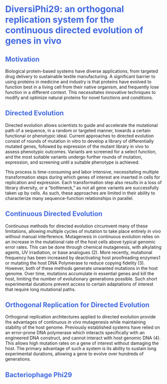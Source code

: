 # <span style="color:royalblue"> DiversiPhi29: an orthogonal replication system for the continuous directed evolution of genes in vivo </span>
## <span style="color:royalblue"> Motivation </span>
Biological protein-based systems have diverse applications, from targeted drug delivery to sustainable textile manufacturing. A significant barrier to using proteins in medicine and industry is that proteins have evolved to function best in a living cell from their native organism, and frequently lose function in a different context. This necessitates innovative techniques to modify and optimize natural proteins for novel functions and conditions. 

## <span style="color:royalblue"> Directed Evolution </span>
Directed evolution allows scientists to guide and accelerate the mutational path of a sequence, in a random or targeted manner, towards a certain functional or phenotypic ideal. Current approaches to directed evolution consist of rounds of mutation in vitro to develop a library of differentially mutated genes, followed by expression of the mutant library in vivo to assess phenotypic outcomes. Variants are screened for a select function, and the most suitable variants undergo further rounds of mutation, expression, and screening until a suitable phenotype is achieved.

This process is time-consuming and labor intensive, necessitating multiple transformation steps during which genes of interest are inserted in cells for replication and expression. Each transformation step also results in a loss of library diversity, or a “bottleneck,” as not all gene variants are successfully taken up by cells. As such, these approaches are limited in their ability to characterize many sequence-function relationships in parallel. 

## <span style="color:royalblue"> Continuous Directed Evolution </span>
Continuous methods for directed evolution circumvent many of these limitations, allowing multiple cycles of mutation to take place entirely *in vivo* without manual interference. Mutagenesis in continuous evolution relies on an increase in the mutational rate of the host cells above typical genomic error rates. This can be done through chemical mutagenesis, with alkylating agents, UV irradiation, or base analogues (2). More recently, mutational frequency has been increased by deactivating host proofreading enzymes1 or mutating the host DNA Polymerase to reduce copying fidelity (3). However, both of these methods generate unwanted mutations in the host genome. Over time, mutations accumulate in essential genes and kill the host, limiting the number of evolutionary generations possible. Such short experimental durations prevent access to certain adaptations of interest that require long mutational paths.

## <span style="color:royalblue"> Orthogonal Replication for Directed Evolution </span>
Orthogonal replication architectures applied to directed evolution provide the advantages of continuous *in vivo* mutagenesis while maintaining stability of the host genome. Previously established systems have relied on an error-prone DNA polymerase which interacts specifically with an engineered DNA construct, and cannot interact with host genomic DNA (4). This allows high mutation rates on a gene of interest without damaging the host. The primary advantage of such a system is its ability to sustain long experimental durations, allowing a gene to evolve over hundreds of generations.

## <span style="color:royalblue"> Bacteriophage Phi29 </span>




















